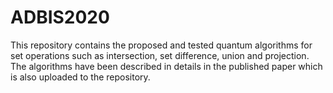 # ADBIS2020
This repository contains the proposed and tested quantum algorithms for set operations such as intersection, set difference, union and projection. The algorithms have been described in details in the published paper which is also uploaded to the repository.
